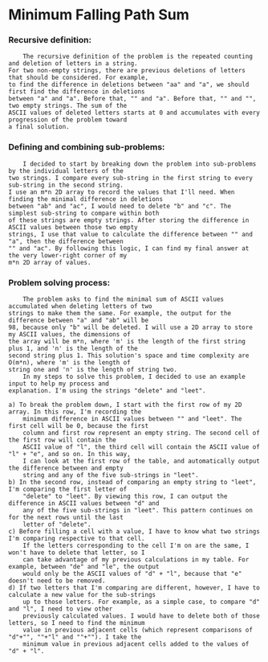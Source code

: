 # Minimum Falling Path Sum

### Recursive definition:
		The recursive definition of the problem is the repeated counting and deletion of letters in a string.
	For two non-empty strings, there are previous deletions of letters that should be considered. For example, 
	to find the difference in deletions between "aa" and "a", we should first find the difference in deletions 
	between "a" and "a". Before that, "" and "a". Before that, "" and "", two empty strings. The sum of the 
	ASCII values of deleted letters starts at 0 and accumulates with every progression of the problem toward
	a final solution.
	
### Defining and combining sub-problems:
		I decided to start by breaking down the problem into sub-problems by the individual letters of the 
	two strings. I compare every sub-string in the first string to every sub-string in the second string.
	I use an m*n 2D array to record the values that I'll need. When finding the minimal difference in deletions 
	between "ab" and "ac", I would need to delete "b" and "c". The simplest sub-string to compare within both
	of these strings are empty strings. After storing the difference in ASCII values between those two empty
	strings, I use that value to calculate the difference between "" and "a", then the difference between
	"" and "ac". By following this logic, I can find my final answer at the very lower-right corner of my
	m*n 2D array of values.
	

### Problem solving process:
		The problem asks to find the minimal sum of ASCII values accumulated when deleting letters of two
	strings to make them the same. For example, the output for the difference between "a" and "ab" will be
	98, because only "b" will be deleted. I will use a 2D array to store my ASCII values, the dimensions of
	the array will be m*n, where 'm' is the length of the first string plus 1, and 'n' is the length of the
	second string plus 1. This solution's space and time complexity are O(m*n), where 'm' is the length of 
	string one and 'n' is the length of string two.
		In my steps to solve this problem, I decided to use an example input to help my process and 
	explanation. I'm using the strings "delete" and "leet".
	
	a) To break the problem down, I start with the first row of my 2D array. In this row, I'm recording the 
		minimum difference in ASCII values between "" and "leet". The first cell will be 0, because the first
		column and first row represent an empty string. The second cell of the first row will contain the
		ASCII value of "l", the third cell will contain the ASCII value of "l" + "e", and so on. In this way,
		I can look at the first row of the table, and automatically output the difference between and empty
		string and any of the five sub-strings in "leet".
 	b) In the second row, instead of comparing an empty string to "leet", I'm comparing the first letter of
		"delete" to "leet". By viewing this row, I can output the difference in ASCII values between "d" and
		any of the five sub-strings in "leet". This pattern continues on for the next rows until the last
		letter of "delete".
	c) Before filling a cell with a value, I have to know what two strings I'm comparing respective to that cell.
		If the letters corresponding to the cell I'm on are the same, I won't have to delete that letter, so I
		can take advantage of my previous calculations in my table. For example, between "de" and "le", the output
		would only be the ASCII values of "d" + "l", because that "e" doesn't need to be removed. 
	d) If two letters that I'm comparing are different, however, I have to calculate a new value for the sub-strings 
		up to those letters. For example, as a simple case, to compare "d" and "l", I need to view other 
		previously calculated values. I would have to delete both of those letters, so I need to find the minimum 
		value in previous adjacent cells (which represent comparisons of "d"+"", ""+"l" and ""+""). I take the 
		minimum value in previous adjacent cells added to the values of "d" + "l".
